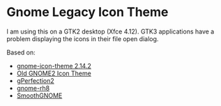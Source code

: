 # Gnome Legacy Icon Theme

I am using this on a GTK2 desktop (Xfce 4.12). GTK3 applications have a
problem displaying the icons in their file open dialog.

Based on:
* [gnome-icon-theme 2.14.2](https://download.gnome.org/sources/gnome-icon-theme/2.14/)
* [Old GNOME2 Icon Theme](https://www.deviantart.com/eqlovelace/art/Old-GNOME2-Icon-Theme-192943815)
* [gPerfection2](https://github.com/GarthTheChicken/gperfection2)
* [gnome-rh8](https://download.gnome.org/teams/art.gnome.org/archive/themes/icon/)
* [SmoothGNOME](https://download.gnome.org/teams/art.gnome.org/archive/themes/icon/)
